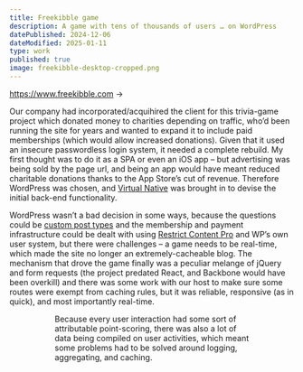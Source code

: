 ```yaml
---
title: Freekibble game
description: A game with tens of thousands of users … on WordPress
datePublished: 2024-12-06
dateModified: 2025-01-11
type: work
published: true
image: freekibble-desktop-cropped.png
---
```


<script>
import Figure from '$lib/Figure.svelte';

import desktop from '$lib/images/freekibble-desktop-cropped.png';
import mobile from '$lib/images/freekibble-mobile-cropped.png';
import totals from '$lib/images/freekibble-desktop-totals-cropped.png';
</script>

<a href="https://www.freekibble.com" rel="noreferrer" aria-label="Freekibble game">https://www.freekibble.com &rarr;</a>

Our company had incorporated/acquihired the client for this trivia-game project which donated money to charities depending on traffic, who’d been running the site for years and wanted to expand it to include paid memberships (which would allow increased donations). Given that it used an insecure passwordless login system, it needed a complete rebuild. My first thought was to do it as a SPA or even an iOS app – but advertising was being sold by the page url, and being an app would have meant reduced charitable donations thanks to the App Store’s cut of revenue. Therefore WordPress was chosen, and [Virtual Native](https://www.virtualnative.com) was brought in to devise the initial back-end functionality.

WordPress wasn’t a bad decision in some ways, because the questions could be [custom post types](https://developer.wordpress.org/plugins/post-types/registering-custom-post-types/) and the membership and payment infrastructure could be dealt with using [Restrict Content Pro](https://restrictcontentpro.com) and WP’s own user system, but there were challenges – a game needs to be real-time, which made the site no longer an extremely-cacheable blog. The mechanism that drove the game finally was a peculiar melange of jQuery and form requests (the project predated React, and Backbone would have been overkill) and there was some work with our host to make sure some routes were exempt from caching rules, but it was reliable, responsive (as in quick), and most importantly real-time.

<Figure src={desktop} alt="Site viewed with a largeish viewport" width="1024" height="540" />

<Figure src={mobile} alt="Site viewed with a mobile device" width="414" height="1546" />

Because every user interaction had some sort of attributable point-scoring, there was also a lot of data being compiled on user activities, which meant some problems had to be solved around logging, aggregating, and caching.

<Figure src={totals} alt="Table featuring aggregated points, accumulated by site users" width="414" height="1546" />
